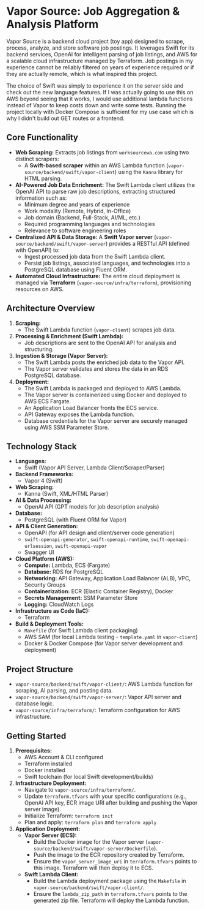 # Vapor Source: Job Aggregation & Analysis Platform

Vapor Source is a backend cloud project (toy app) designed to scrape, process, analyze, and store software job postings. It leverages Swift for its backend services, OpenAI for intelligent parsing of job listings, and AWS for a scalable cloud infrastructure managed by Terraform. Job postings in my experience cannot be reliably filtered on years of experience required or if they are actually remote, which is what inspired this project. 

The choice of Swift was simply to experience it on the server side and check out the new language features. If I was actually going to use this on AWS beyond seeing that it works, I would use additional lambda functions instead of Vapor to keep costs down and write some tests. Running the project locally with Docker Compose is sufficient for my use case which is why I didn't build out GET routes or a frontend.

## Core Functionality

*   **Web Scraping:** Extracts job listings from `worksourcewa.com` using two distinct scrapers:
    *   A **Swift-based scraper** within an AWS Lambda function (`vapor-source/backend/swift/vapor-client`) using the `Kanna` library for HTML parsing.
*   **AI-Powered Job Data Enrichment:** The Swift Lambda client utilizes the OpenAI API to parse raw job descriptions, extracting structured information such as:
    *   Minimum degree and years of experience
    *   Work modality (Remote, Hybrid, In-Office)
    *   Job domain (Backend, Full-Stack, AI/ML, etc.)
    *   Required programming languages and technologies
    *   Relevance to software engineering roles
*   **Centralized API & Data Storage:** A **Swift Vapor server** (`vapor-source/backend/swift/vapor-server`) provides a RESTful API (defined with OpenAPI) to:
    *   Ingest processed job data from the Swift Lambda client.
    *   Persist job listings, associated languages, and technologies into a PostgreSQL database using Fluent ORM.
*   **Automated Cloud Infrastructure:** The entire cloud deployment is managed via **Terraform** (`vapor-source/infra/terraform`), provisioning resources on AWS.

## Architecture Overview

1.  **Scraping:**
    *   The Swift Lambda function (`vapor-client`) scrapes job data.
2.  **Processing & Enrichment (Swift Lambda):**
    *   Job descriptions are sent to the OpenAI API for analysis and structuring.
3.  **Ingestion & Storage (Vapor Server):**
    *   The Swift Lambda posts the enriched job data to the Vapor API.
    *   The Vapor server validates and stores the data in an RDS PostgreSQL database.
4.  **Deployment:**
    *   The Swift Lambda is packaged and deployed to AWS Lambda.
    *   The Vapor server is containerized using Docker and deployed to AWS ECS Fargate.
    *   An Application Load Balancer fronts the ECS service.
    *   API Gateway exposes the Lambda function.
    *   Database credentials for the Vapor server are securely managed using AWS SSM Parameter Store.

## Technology Stack

*   **Languages:**
    *   Swift (Vapor API Server, Lambda Client/Scraper/Parser)
*   **Backend Frameworks:**
    *   Vapor 4 (Swift)
*   **Web Scraping:**
    *   Kanna (Swift, XML/HTML Parser)
*   **AI & Data Processing:**
    *   OpenAI API (GPT models for job description analysis)
*   **Database:**
    *   PostgreSQL (with Fluent ORM for Vapor)
*   **API & Client Generation:**
    *   OpenAPI (for API design and client/server code generation)
    *   `swift-openapi-generator`, `swift-openapi-runtime`, `swift-openapi-urlsession`, `swift-openapi-vapor`
    *   Swagger UI
*   **Cloud Platform (AWS):**
    *   **Compute:** Lambda, ECS (Fargate)
    *   **Database:** RDS for PostgreSQL
    *   **Networking:** API Gateway, Application Load Balancer (ALB), VPC, Security Groups
    *   **Containerization:** ECR (Elastic Container Registry), Docker
    *   **Secrets Management:** SSM Parameter Store
    *   **Logging:** CloudWatch Logs
*   **Infrastructure as Code (IaC):**
    *   Terraform
*   **Build & Deployment Tools:**
    *   `Makefile` (for Swift Lambda client packaging)
    *   AWS SAM (for local Lambda testing - `template.yaml` in `vapor-client`)
    *   Docker & Docker Compose (for Vapor server development and deployment)

## Project Structure

*   `vapor-source/backend/swift/vapor-client/`: AWS Lambda function for scraping, AI parsing, and posting data.
*   `vapor-source/backend/swift/vapor-server/`: Vapor API server and database logic.
*   `vapor-source/infra/terraform/`: Terraform configuration for AWS infrastructure.

## Getting Started

1.  **Prerequisites:**
    *   AWS Account & CLI configured
    *   Terraform installed
    *   Docker installed
    *   Swift toolchain (for local Swift development/builds)
2.  **Infrastructure Deployment:**
    *   Navigate to `vapor-source/infra/terraform/`.
    *   Update `terraform.tfvars` with your specific configurations (e.g., OpenAI API key, ECR image URI after building and pushing the Vapor server image).
    *   Initialize Terraform: `terraform init`
    *   Plan and apply: `terraform plan` and `terraform apply`
3.  **Application Deployment:**
    *   **Vapor Server (ECS):**
        *   Build the Docker image for the Vapor server (`vapor-source/backend/swift/vapor-server/Dockerfile`).
        *   Push the image to the ECR repository created by Terraform.
        *   Ensure the `vapor_server_image_uri` in `terraform.tfvars` points to this image. Terraform will then deploy it to ECS.
    *   **Swift Lambda Client:**
        *   Build the Lambda deployment package using the `Makefile` in `vapor-source/backend/swift/vapor-client/`.
        *   Ensure the `lambda_zip_path` in `terraform.tfvars` points to the generated zip file. Terraform will deploy the Lambda function.
